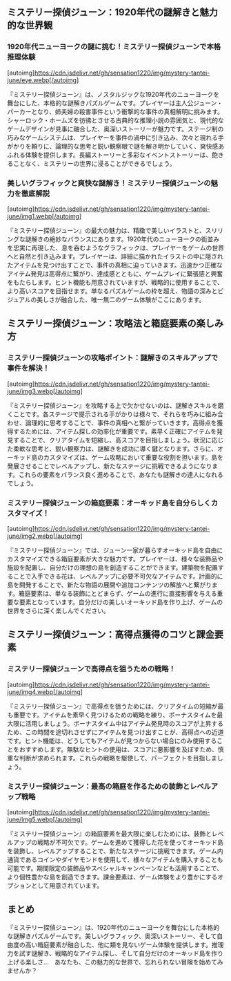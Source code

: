 ## ミステリー探偵ジューン：1920年代の謎解きと魅力的な世界観

### 1920年代ニューヨークの謎に挑む！ミステリー探偵ジューンで本格推理体験
[autoimg]https://cdn.jsdelivr.net/gh/sensation1220/img/mystery-tantei-june/eye.webp[/autoimg]


『ミステリー探偵ジューン』は、ノスタルジックな1920年代のニューヨークを舞台にした、本格的な謎解きパズルゲームです。プレイヤーは主人公ジューン・パーカーとなり、姉夫婦の殺害事件という衝撃的な事件の真相解明に挑みます。シャーロック・ホームズを彷彿とさせる古典的な推理小説の雰囲気と、現代的なゲームデザインが見事に融合した、奥深いストーリーが魅力です。ステージ制の巧みなゲームシステムは、プレイヤーを事件の渦中に引き込み、次々と現れる手がかりを頼りに、論理的な思考と鋭い観察眼で謎を解き明かしていく、爽快感あふれる体験を提供します。長編ストーリーと多彩なイベントストーリーは、飽きることなく、ミステリーの世界に浸ることができるでしょう。


### 美しいグラフィックと爽快な謎解き！ミステリー探偵ジューンの魅力を徹底解説
[autoimg]https://cdn.jsdelivr.net/gh/sensation1220/img/mystery-tantei-june/img1.webp[/autoimg]


『ミステリー探偵ジューン』の最大の魅力は、精緻で美しいイラストと、スリリングな謎解きの絶妙なバランスにあります。1920年代のニューヨークの街並みを忠実に再現した、息を呑むようなグラフィックは、プレイヤーをゲームの世界へと自然と引き込みます。プレイヤーは、詳細に描かれたイラストの中に隠されたアイテムを見つけ出すことで、事件の真相に迫っていきます。迅速かつ正確なアイテム発見は高得点に繋がり、達成感とともに、ゲームプレイに緊張感と興奮をもたらします。ヒント機能も用意されていますが、戦略的に使用することで、より高いスコアを目指せます。単なるパズルゲームの枠を超え、物語の深みとビジュアルの美しさが融合した、唯一無二のゲーム体験がここにあります。


## ミステリー探偵ジューン：攻略法と箱庭要素の楽しみ方

### ミステリー探偵ジューンの攻略ポイント：謎解きのスキルアップで事件を解決！
[autoimg]https://cdn.jsdelivr.net/gh/sensation1220/img/mystery-tantei-june/img3.webp[/autoimg]


『ミステリー探偵ジューン』を攻略する上で欠かせないのは、謎解きスキルを磨くことです。各ステージで提示される手がかりは様々で、それらを巧みに組み合わせ、論理的に思考することで、事件の真相へと繋がっていきます。高得点を獲得するためには、アイテム探しの効率化が重要です。素早く正確にアイテムを発見することで、クリアタイムを短縮し、高スコアを目指しましょう。状況に応じた柔軟な思考と、鋭い観察力は、謎解きを成功に導く鍵となります。さらに、オーキッド島のカスタマイズは、ゲーム攻略において重要な役割を担います。島を発展させることでレベルアップし、新たなステージに挑戦できるようになります。これらの要素をバランス良く進めることで、あなたも謎解きの達人になれるでしょう。


### ミステリー探偵ジューンの箱庭要素：オーキッド島を自分らしくカスタマイズ！
[autoimg]https://cdn.jsdelivr.net/gh/sensation1220/img/mystery-tantei-june/img2.webp[/autoimg]


『ミステリー探偵ジューン』では、ジューン一家が暮らすオーキッド島を自由にカスタマイズできる箱庭要素が大きな魅力です。プレイヤーは、様々な装飾品や施設を配置し、自分だけの理想の島を創造することができます。建築物を配置することで入手できる花は、レベルアップに必要不可欠なアイテムです。計画的に島を開発することで、新たな物語の展開や追加コンテンツの解放へと繋がります。箱庭要素は、単なる装飾にとどまらず、ゲームの進行に直接影響を与える重要な要素となっています。自分だけの美しいオーキッド島を作り上げ、ゲームの世界をさらに深く楽しんでください。


## ミステリー探偵ジューン：高得点獲得のコツと課金要素

### ミステリー探偵ジューンで高得点を狙うための戦略！
[autoimg]https://cdn.jsdelivr.net/gh/sensation1220/img/mystery-tantei-june/img4.webp[/autoimg]


『ミステリー探偵ジューン』で高得点を狙うためには、クリアタイムの短縮が最も重要です。アイテムを素早く見つけるための戦略を練り、ボーナスタイムを最大限に活用しましょう。ボーナスタイム中はアイテム発見時のスコアが上昇するため、この時間を途切れさせずにアイテムを見つけ出すことが、高得点への近道です。ヒント機能は、どうしてもアイテムが見つからない場合にのみ使用することをおすすめします。無駄なヒントの使用は、スコアに悪影響を及ぼすため、慎重な判断が求められます。これらの戦略を駆使して、パーフェクトを目指しましょう。


### ミステリー探偵ジューン：最高の箱庭を作るための装飾とレベルアップ戦略
[autoimg]https://cdn.jsdelivr.net/gh/sensation1220/img/mystery-tantei-june/img5.webp[/autoimg]


『ミステリー探偵ジューン』の箱庭要素を最大限に楽しむためには、装飾とレベルアップの戦略が不可欠です。ゲームを進めて獲得した花を使ってオーキッド島を装飾し、レベルアップすることで、新たなステージに挑戦できます。ゲーム内通貨であるコインやダイヤモンドを使用して、様々なアイテムを購入することも可能です。期間限定の装飾品やスペシャルキャンペーンなども活用することで、より個性豊かな島を創造できます。課金要素は、ゲーム体験をより豊かにするオプションとして用意されています。


## まとめ

『ミステリー探偵ジューン』は、1920年代のニューヨークを舞台にした本格的な謎解きパズルゲームです。美しいグラフィック、奥深いストーリー、そして自由度の高い箱庭要素が融合した、他に類を見ないゲーム体験を提供します。推理力を試す謎解き、戦略的なアイテム探し、そして自分だけのオーキッド島を作り上げる楽しさ…　あなたも、この魅力的な世界で、忘れられない冒険を始めてみませんか？